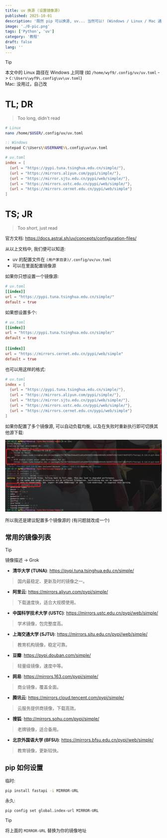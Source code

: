 ```yaml
---
title: uv 换源 (设置镜像源)
published: 2025-10-01
description: '既然 pip 可以换源, uv... 当然可以! (Windows / Linux / Mac 通用)'
image: './0-pic.png'
tags: ['Python', 'uv']
category: '教程'
draft: false 
lang: ''
---
```


> [!TIP]
> 本文中的 Linux 路径在 Windows 上同理 (如 `/home/wyf9/.config/uv/uv.toml` -> `C:\Users\wyf9\.config\uv\uv.toml`) <br/>
> Mac: 没用过，自己改

# TL; DR

> Too long, didn't read

```bash
# Linux
nano /home/$USER/.config/uv/uv.toml
```

```bat
:: Windows
notepad C:\Users\%USERNAME%\.config\uv\uv.toml
```

```toml
# uv.toml
index = [
  {url = "https://pypi.tuna.tsinghua.edu.cn/simple/"},
  {url = "https://mirrors.aliyun.com/pypi/simple/"},
  {url = "https://mirror.sjtu.edu.cn/pypi/web/simple/"},
  {url = "https://mirrors.ustc.edu.cn/pypi/web/simple/"},
  {url = "https://mirrors.cernet.edu.cn/pypi/web/simple"}
]
```

# TS; JR

> Too *short*, just read

官方文档: https://docs.astral.sh/uv/concepts/configuration-files/

从以上文档中, 我们便可以知道:

- uv 的配置文件在 `(用户家目录)/.config/uv/uv.toml`
- 可以在里面配置镜像源

如果你只想设置一个镜像源:

```toml
# uv.toml
[[index]]
url = "https://pypi.tuna.tsinghua.edu.cn/simple/"
default = true
```

如果想设置多个:

```toml
# uv.toml
[[index]]
url = "https://pypi.tuna.tsinghua.edu.cn/simple/"
default = true

[[index]]
url = "https://mirrors.cernet.edu.cn/pypi/web/simple"
default = true
```

也可以用这样的格式:

```toml
# uv.toml
index = [
  {url = "https://pypi.tuna.tsinghua.edu.cn/simple/"},
  {url = "https://mirrors.aliyun.com/pypi/simple/"},
  {url = "https://mirror.sjtu.edu.cn/pypi/web/simple/"},
  {url = "https://mirrors.ustc.edu.cn/pypi/web/simple/"},
  {url = "https://mirrors.cernet.edu.cn/pypi/web/simple"}
]
```

如果你配置了多个镜像源, 可以自动负载均衡, 以及在失败时重新执行即可切换其他源下载:

![retry](./1-retry.png)

所以我还是建议配置多个镜像源的 (有问题就改成一个)

## 常用的镜像列表

> [!TIP]
> 镜像描述 -> Grok

- **清华大学 (TUNA)**: https://pypi.tuna.tsinghua.edu.cn/simple/
> 国内最稳定、更新及时的镜像之一。

- **阿里云**: https://mirrors.aliyun.com/pypi/simple/
> 下载速度快，适合大规模使用。

- **中国科学技术大学 (USTC)**: https://mirrors.ustc.edu.cn/pypi/web/simple/
> 学术镜像，包完整度高。

- **上海交通大学 (SJTU)**: https://mirrors.sjtu.edu.cn/pypi/web/simple/
> 教育机构镜像，稳定可靠。

- **豆瓣**: https://pypi.douban.com/simple/
> 轻量级镜像，速度中等。

- **网易**: https://mirrors.163.com/pypi/simple/
> 商业镜像，覆盖全面。

- **腾讯云**: https://mirrors.cloud.tencent.com/pypi/simple/
> 云服务提供商镜像，下载高效。

- **搜狐**: http://mirrors.sohu.com/pypi/simple/
> 老牌镜像，适合备用。

- **北京外国语大学 (BFSU)**: https://mirrors.bfsu.edu.cn/pypi/web/simple/
> 教育镜像，更新较快。

## pip 如何设置

临时:

```bash
pip install fastapi -i MIRROR-URL
```

永久:

```bash
pip config set global.index-url MIRROR-URL
```

> [!TIP]
> 将上面的 `MIRROR-URL` 替换为你的镜像地址